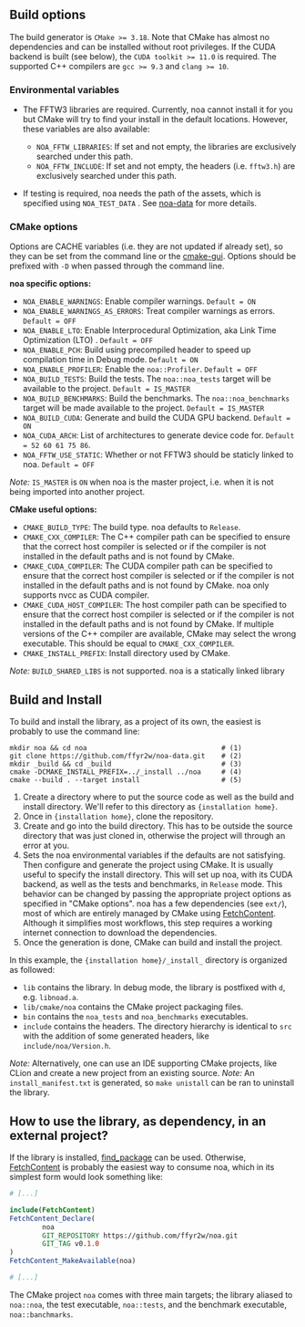## Build options

The build generator is `CMake >= 3.18`. Note that CMake has almost no dependencies and can be
installed without root privileges. If the CUDA backend is built (see below),
the `CUDA toolkit >= 11.0` is required. The supported C++ compilers are `gcc >= 9.3`
and `clang >= 10`.

### Environmental variables

- The FFTW3 libraries are required. Currently, noa cannot install it for you but CMake will try to
  find your install in the default locations. However, these variables are also available:
    - `NOA_FFTW_LIBRARIES`: If set and not empty, the libraries are exclusively searched under this
      path.
    - `NOA_FFTW_INCLUDE`: If set and not empty, the headers (i.e. `fftw3.h`) are exclusively
      searched under this path.

- If testing is required, noa needs the path of the assets, which is specified using `NOA_TEST_DATA`
  . See [noa-data](https://github.com/ffyr2w/noa-data) for more details.

### CMake options

Options are CACHE variables (i.e. they are not updated if already set), so they can be set from the
command line or the [cmake-gui](https://cmake.org/cmake/help/latest/manual/cmake-gui.1.html).
Options should be prefixed with `-D` when passed through the command line.

__noa specific options:__

- `NOA_ENABLE_WARNINGS`: Enable compiler warnings. `Default = ON`
- `NOA_ENABLE_WARNINGS_AS_ERRORS`: Treat compiler warnings as errors. `Default = OFF`
- `NOA_ENABLE_LTO`: Enable Interprocedural Optimization, aka Link Time Optimization (LTO)
  . `Default = OFF`
- `NOA_ENABLE_PCH`: Build using precompiled header to speed up compilation time in Debug
  mode. `Default = ON`
- `NOA_ENABLE_PROFILER`: Enable the `noa::Profiler`. `Default = OFF`
- `NOA_BUILD_TESTS`: Build the tests. The `noa::noa_tests` target will be available to the
  project. `Default = IS_MASTER`
- `NOA_BUILD_BENCHMARKS`: Build the benchmarks. The `noa::noa_benchmarks` target will be made
  available to the project. `Default = IS_MASTER`
- `NOA_BUILD_CUDA`: Generate and build the CUDA GPU backend. `Default = ON`
- `NOA_CUDA_ARCH`: List of architectures to generate device code for. `Default = 52 60 61 75 86`.
- `NOA_FFTW_USE_STATIC`: Whether or not FFTW3 should be staticly linked to noa. `Default = OFF`

_Note:_ `IS_MASTER` is `ON` when noa is the master project, i.e. when it is not being imported into
another project.

__CMake useful options:__

- `CMAKE_BUILD_TYPE`: The build type. noa defaults to `Release`.
- `CMAKE_CXX_COMPILER`: The C++ compiler path can be specified to ensure that the correct host
  compiler is selected or if the compiler is not installed in the default paths and is not found by
  CMake.
- `CMAKE_CUDA_COMPILER`: The CUDA compiler path can be specified to ensure that the correct host
  compiler is selected or if the compiler is not installed in the default paths and is not found by
  CMake. noa only supports nvcc as CUDA compiler.
- `CMAKE_CUDA_HOST_COMPILER`: The host compiler path can be specified to ensure that the correct
  host compiler is selected or if the compiler is not installed in the default paths and is not
  found by CMake. If multiple versions of the C++ compiler are available, CMake may select the wrong
  executable. This should be equal to `CMAKE_CXX_COMPILER`.
- `CMAKE_INSTALL_PREFIX`: Install directory used by CMake.

_Note:_  `BUILD_SHARED_LIBS` is not supported. noa is a statically linked library

## Build and Install

To build and install the library, as a project of its own, the easiest is probably to use the
command line:

```shell
mkdir noa && cd noa                                 # (1)
git clone https://github.com/ffyr2w/noa-data.git    # (2)
mkdir _build && cd _build                           # (3)
cmake -DCMAKE_INSTALL_PREFIX=../_install ../noa     # (4)
cmake --build . --target install                    # (5)
```

1. Create a directory where to put the source code as well as the build and install directory. We'll
   refer to this directory as `{installation home}`.
2. Once in `{installation home}`, clone the repository.
3. Create and go into the build directory. This has to be outside the source directory that was just
   cloned in, otherwise the project will through an error at you.
4. Sets the noa environmental variables if the defaults are not satisfying. Then configure and
   generate the project using CMake. It is usually useful to specify the install directory. This
   will set up noa, with its CUDA backend, as well as the tests and benchmarks, in
   `Release` mode. This behavior can be changed by passing the appropriate project options as
   specified in "CMake options". noa has a few dependencies (see `ext/`), most of which are entirely
   managed by CMake
   using [FetchContent](https://cmake.org/cmake/help/latest/module/FetchContent.html). Although it
   simplifies most workflows, this step requires a working internet connection to download the
   dependencies.
5. Once the generation is done, CMake can build and install the project.

In this example, the `{installation home}/_install_` directory is organized as followed:

- `lib` contains the library. In debug mode, the library is postfixed with `d`, e.g. `libnoad.a`.
- `lib/cmake/noa` contains the CMake project packaging files.
- `bin` contains the `noa_tests` and `noa_benchmarks` executables.
- `include` contains the headers. The directory hierarchy is identical to `src` with the addition of
  some generated headers, like `include/noa/Version.h`.

_Note:_ Alternatively, one can use an IDE supporting CMake projects, like CLion and create a new
project from an existing source.
_Note:_ An `install_manifest.txt` is generated, so `make unistall` can be ran to uninstall the
library.

## How to use the library, as dependency, in an external project?

If the library is installed,
[find_package](https://cmake.org/cmake/help/latest/command/find_package.html?highlight=find_package)
can be used. Otherwise, [FetchContent](https://cmake.org/cmake/help/latest/module/FetchContent.html)
is probably the easiest way to consume noa, which in its simplest form would look something like:

```cmake
# [...]

include(FetchContent)
FetchContent_Declare(
        noa
        GIT_REPOSITORY https://github.com/ffyr2w/noa.git
        GIT_TAG v0.1.0
)
FetchContent_MakeAvailable(noa)

# [...]
```

The CMake project `noa` comes with three main targets; the library aliased to `noa::noa`, the test
executable, `noa::tests`, and the benchmark executable, `noa::banchmarks`.
